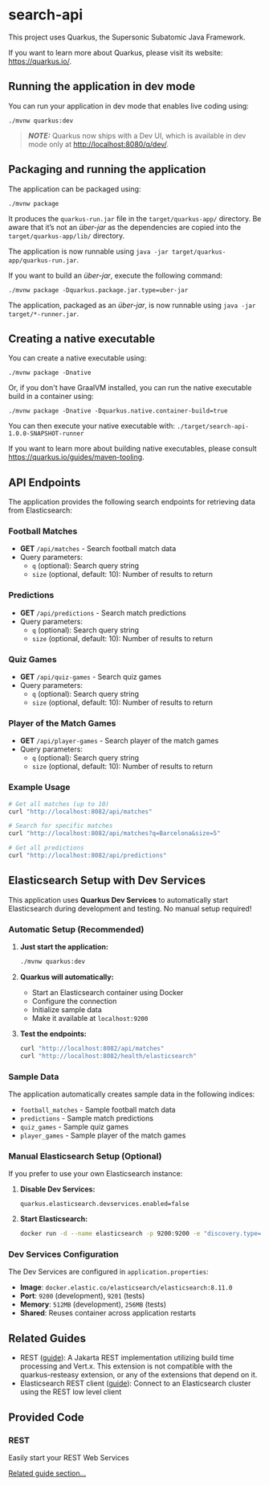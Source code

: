 # search-api

This project uses Quarkus, the Supersonic Subatomic Java Framework.

If you want to learn more about Quarkus, please visit its website: <https://quarkus.io/>.

## Running the application in dev mode

You can run your application in dev mode that enables live coding using:

```shell script
./mvnw quarkus:dev
```

> **_NOTE:_**  Quarkus now ships with a Dev UI, which is available in dev mode only at <http://localhost:8080/q/dev/>.

## Packaging and running the application

The application can be packaged using:

```shell script
./mvnw package
```

It produces the `quarkus-run.jar` file in the `target/quarkus-app/` directory.
Be aware that it’s not an _über-jar_ as the dependencies are copied into the `target/quarkus-app/lib/` directory.

The application is now runnable using `java -jar target/quarkus-app/quarkus-run.jar`.

If you want to build an _über-jar_, execute the following command:

```shell script
./mvnw package -Dquarkus.package.jar.type=uber-jar
```

The application, packaged as an _über-jar_, is now runnable using `java -jar target/*-runner.jar`.

## Creating a native executable

You can create a native executable using:

```shell script
./mvnw package -Dnative
```

Or, if you don't have GraalVM installed, you can run the native executable build in a container using:

```shell script
./mvnw package -Dnative -Dquarkus.native.container-build=true
```

You can then execute your native executable with: `./target/search-api-1.0.0-SNAPSHOT-runner`

If you want to learn more about building native executables, please consult <https://quarkus.io/guides/maven-tooling>.

## API Endpoints

The application provides the following search endpoints for retrieving data from Elasticsearch:

### Football Matches
- **GET** `/api/matches` - Search football match data
- Query parameters:
  - `q` (optional): Search query string
  - `size` (optional, default: 10): Number of results to return

### Predictions
- **GET** `/api/predictions` - Search match predictions
- Query parameters:
  - `q` (optional): Search query string
  - `size` (optional, default: 10): Number of results to return

### Quiz Games
- **GET** `/api/quiz-games` - Search quiz games
- Query parameters:
  - `q` (optional): Search query string
  - `size` (optional, default: 10): Number of results to return

### Player of the Match Games
- **GET** `/api/player-games` - Search player of the match games
- Query parameters:
  - `q` (optional): Search query string
  - `size` (optional, default: 10): Number of results to return

### Example Usage
```bash
# Get all matches (up to 10)
curl "http://localhost:8082/api/matches"

# Search for specific matches
curl "http://localhost:8082/api/matches?q=Barcelona&size=5"

# Get all predictions
curl "http://localhost:8082/api/predictions"
```

## Elasticsearch Setup with Dev Services

This application uses **Quarkus Dev Services** to automatically start Elasticsearch during development and testing. No manual setup required!

### Automatic Setup (Recommended)

1. **Just start the application:**
   ```bash
   ./mvnw quarkus:dev
   ```

2. **Quarkus will automatically:**
   - Start an Elasticsearch container using Docker
   - Configure the connection
   - Initialize sample data
   - Make it available at `localhost:9200`

3. **Test the endpoints:**
   ```bash
   curl "http://localhost:8082/api/matches"
   curl "http://localhost:8082/health/elasticsearch"
   ```

### Sample Data

The application automatically creates sample data in the following indices:
- `football_matches` - Sample football match data
- `predictions` - Sample match predictions
- `quiz_games` - Sample quiz games
- `player_games` - Sample player of the match games

### Manual Elasticsearch Setup (Optional)

If you prefer to use your own Elasticsearch instance:

1. **Disable Dev Services:**
   ```properties
   quarkus.elasticsearch.devservices.enabled=false
   ```

2. **Start Elasticsearch:**
   ```bash
   docker run -d --name elasticsearch -p 9200:9200 -e "discovery.type=single-node" -e "xpack.security.enabled=false" elasticsearch:8.11.0
   ```

### Dev Services Configuration

The Dev Services are configured in `application.properties`:
- **Image**: `docker.elastic.co/elasticsearch/elasticsearch:8.11.0`
- **Port**: `9200` (development), `9201` (tests)
- **Memory**: `512MB` (development), `256MB` (tests)
- **Shared**: Reuses container across application restarts

## Related Guides

- REST ([guide](https://quarkus.io/guides/rest)): A Jakarta REST implementation utilizing build time processing and Vert.x. This extension is not compatible with the quarkus-resteasy extension, or any of the extensions that depend on it.
- Elasticsearch REST client ([guide](https://quarkus.io/guides/elasticsearch)): Connect to an Elasticsearch cluster using the REST low level client

## Provided Code

### REST

Easily start your REST Web Services

[Related guide section...](https://quarkus.io/guides/getting-started-reactive#reactive-jax-rs-resources)
